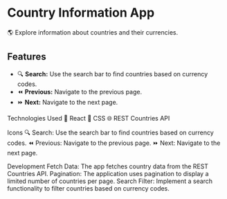 # Country Information App

🌎 Explore information about countries and their currencies.

## Features

- 🔍 **Search:** Use the search bar to find countries based on currency codes.
- ⏪ **Previous:** Navigate to the previous page.
- ⏩ **Next:** Navigate to the next page.

Technologies Used
🚀 React
🎨 CSS
🌐 REST Countries API

Icons
🔍 Search: Use the search bar to find countries based on currency codes.
⏪ Previous: Navigate to the previous page.
⏩ Next: Navigate to the next page.

Development
Fetch Data: The app fetches country data from the REST Countries API.
Pagination: The application uses pagination to display a limited number of countries per page.
Search Filter: Implement a search functionality to filter countries based on currency codes.